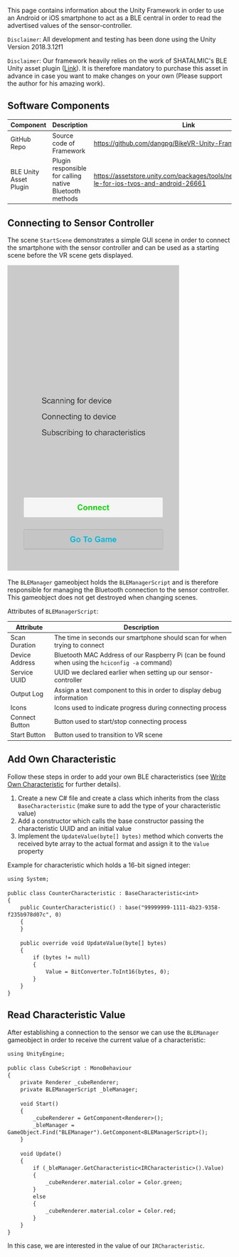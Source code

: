 This page contains information about the Unity Framework in order to use an Android or iOS smartphone to act as a BLE central in order to read the advertised values of the sensor-controller.

`Disclaimer`: All development and testing has been done using the Unity Version 2018.3.12f1

`Disclaimer`: Our framework heavily relies on the work of SHATALMIC's BLE Unity asset plugin ([Link](https://assetstore.unity.com/packages/tools/network/bluetooth-le-for-ios-tvos-and-android-26661)). It is therefore mandatory to purchase this asset in advance in case you want to make changes on your own (Please support the author for his amazing work).

## Software Components
Component | Description | Link
--- | --- | ---
GitHub Repo | Source code of Framework | <https://github.com/dangpg/BikeVR-Unity-Framework>
BLE Unity Asset Plugin | Plugin responsible for calling native Bluetooth methods | <https://assetstore.unity.com/packages/tools/network/bluetooth-le-for-ios-tvos-and-android-26661>

## Connecting to Sensor Controller
The scene `StartScene` demonstrates a simple GUI scene in order to connect the smartphone with the sensor controller and can be used as a starting scene before the VR scene gets displayed.

![Screenshot](images/start-scene.png)

The `BLEManager` gameobject holds the `BLEManagerScript` and is therefore responsible for managing the Bluetooth connection to the sensor controller.
This gameobject does not get destroyed when changing scenes.

Attributes of `BLEManagerScript`:

Attribute | Description
--- | ---
Scan Duration | The time in seconds our smartphone should scan for when trying to connect
Device Address | Bluetooth MAC Address of our Raspberry Pi (can be found when using the `hciconfig -a` command)
Service UUID | UUID we declared earlier when setting up our sensor-controller
Output Log | Assign a text component to this in order to display debug information
Icons | Icons used to indicate progress during connecting process
Connect Button | Button used to start/stop connecting process
Start Button | Button used to transition to VR scene

## Add Own Characteristic
Follow these steps in order to add your own BLE characteristics (see [Write Own Characteristic](sensor-controller.md#write-own-characteristic) for further details).

1. Create a new C# file and create a class which inherits from the class `BaseCharacteristic` (make sure to add the type of your characteristic value)
2. Add a constructor which calls the base constructor passing the characteristic UUID and an initial value
3. Implement the `UpdateValue(byte[] bytes)` method which converts the received byte array to the actual format and assign it to the `Value` property

Example for characteristic which holds a 16-bit signed integer:

    using System;

    public class CounterCharacteristic : BaseCharacteristic<int>
    {
        public CounterCharacteristic() : base("99999999-1111-4b23-9358-f235b978d07c", 0)
        {
        }

        public override void UpdateValue(byte[] bytes)
        {
            if (bytes != null)
            {
                Value = BitConverter.ToInt16(bytes, 0);
            }
        }
    }

## Read Characteristic Value
After establishing a connection to the sensor we can use the `BLEManager` gameobject in order to receive the current value of a characteristic:

    using UnityEngine;

    public class CubeScript : MonoBehaviour
    {
        private Renderer _cubeRenderer;
        private BLEManagerScript _bleManager;

        void Start()
        {
            _cubeRenderer = GetComponent<Renderer>();
            _bleManager = GameObject.Find("BLEManager").GetComponent<BLEManagerScript>();
        }

        void Update()
        {
            if (_bleManager.GetCharacteristic<IRCharacteristic>().Value)
            {
                _cubeRenderer.material.color = Color.green;
            }
            else
            {
                _cubeRenderer.material.color = Color.red;
            }
        }
    }

In this case, we are interested in the value of our `IRCharacteristic`.